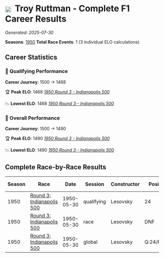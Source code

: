 # <img src="https://upload.wikimedia.org/wikipedia/commons/a/a4/Flag_of_the_United_States.svg" alt="United States" width="20" height="auto" style="vertical-align: middle; margin-right: 5px;" onerror="this.outerHTML='🇺🇸'; this.style.marginRight='5px';"/> Troy Ruttman - Complete F1 Career Results

*Generated: 2025-07-30*

**Seasons**: [1950](../results/1950-season-report.md)
**Total Race Events**: 1 (3 individual ELO calculations)

## Career Statistics

### 🏁 Qualifying Performance
**Career Journey**: 1500 → 1468

🏆 **Peak ELO**: 1468
   *[1950 Round 3 - Indianapolis 500](../results/1950-season-report.md#round-3-indianapolis-500)*

📉 **Lowest ELO**: 1468
   *[1950 Round 3 - Indianapolis 500](../results/1950-season-report.md#round-3-indianapolis-500)*

### 🌟 Overall Performance
**Career Journey**: 1500 → 1490

🏆 **Peak ELO**: 1490
   *[1950 Round 3 - Indianapolis 500](../results/1950-season-report.md#round-3-indianapolis-500)*

📉 **Lowest ELO**: 1490
   *[1950 Round 3 - Indianapolis 500](../results/1950-season-report.md#round-3-indianapolis-500)*


## Complete Race-by-Race Results

| Season | Race | Date | Session | Constructor | Position | Starting ELO | ELO Change | Final ELO | Teammate |
|--------|------|------|---------|-------------|----------|--------------|------------|-----------|----------|
| 1950 | [Round 3: Indianapolis 500](../results/1950-season-report.md#round-3-indianapolis-500) | 1950-05-30 | qualifying | Lesovsky | 24 | 1500 | -32 | 1468 | <img src="https://upload.wikimedia.org/wikipedia/commons/a/a4/Flag_of_the_United_States.svg" alt="United States" width="20" height="auto" style="vertical-align: middle; margin-right: 5px;" onerror="this.outerHTML='🇺🇸'; this.style.marginRight='5px';"/> George Connor |
| 1950 | [Round 3: Indianapolis 500](../results/1950-season-report.md#round-3-indianapolis-500) | 1950-05-30 | race | Lesovsky | DNF | 1500 | N/A | 1500 | <img src="https://upload.wikimedia.org/wikipedia/commons/a/a4/Flag_of_the_United_States.svg" alt="United States" width="20" height="auto" style="vertical-align: middle; margin-right: 5px;" onerror="this.outerHTML='🇺🇸'; this.style.marginRight='5px';"/> George Connor |
| 1950 | [Round 3: Indianapolis 500](../results/1950-season-report.md#round-3-indianapolis-500) | 1950-05-30 | global | Lesovsky | Q:24/R:DNF | 1500 | -10 | 1490 | <img src="https://upload.wikimedia.org/wikipedia/commons/a/a4/Flag_of_the_United_States.svg" alt="United States" width="20" height="auto" style="vertical-align: middle; margin-right: 5px;" onerror="this.outerHTML='🇺🇸'; this.style.marginRight='5px';"/> George Connor |
